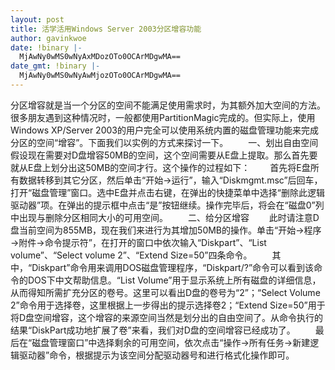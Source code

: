 ```yaml
---
layout: post
title: 活学活用Windows Server 2003分区增容功能
author: gavinkwoe
date: !binary |-
  MjAwNy0wMS0wNyAxMDozOTo0OCArMDgwMA==
date_gmt: !binary |-
  MjAwNy0wMS0wNyAwMjozOTo0OCArMDgwMA==
---
```

分区增容就是当一个分区的空间不能满足使用需求时，为其额外加大空间的方法。很多朋友遇到这种情况时，一般都使用PartitionMagic完成的。但实际上，使用Windows XP/Server 2003的用户完全可以使用系统内置的磁盘管理功能来完成分区的空间“增容”。下面我们以实例的方式来探讨一下。
　　一、划出自由空间
假设现在需要对D盘增容50MB的空间，这个空间需要从E盘上提取。那么首先要就从E盘上划分出这50MB的空间才行。这个操作的过程如下：
　　首先将E盘所有数据转移到其它分区，然后单击“开始&rarr;运行”，输入“Diskmgmt.msc”后回车，打开“磁盘管理”窗口。选中E盘并点击右键，在弹出的快捷菜单中选择“删除此逻辑驱动器”项。在弹出的提示框中点击“是”按钮继续。操作完毕后，将会在“磁盘0”列中出现与删除分区相同大小的可用空间。
　　二、给分区增容
　　此时请注意D盘当前空间为855MB，现在我们来进行为其增加50MB的操作。单击“开始&rarr;程序&rarr;附件&rarr;命令提示符”，在打开的窗口中依次输入“Diskpart”、“List volume”、“Select volume 2”、“Extend Size=50”四条命令。
　　其中，“Diskpart”命令用来调用DOS磁盘管理程序，“Diskpart/?”命令可以看到该命令的DOS下中文帮助信息。“List Volume”用于显示系统上所有磁盘的详细信息，从而得知所需扩充分区的卷号。这里可以看出D盘的卷号为“2”；“Select Volume 2”命令用于选择卷，这里根据上一步得出的提示选择卷2；“Extend Size=50”用于将D盘空间增容，这个增容的来源空间当然是划分出的自由空间了。从命令执行的结果“DiskPart成功地扩展了卷”来看，我们对D盘的空间增容已经成功了。
　　最后在“磁盘管理窗口”中选择剩余的可用空间，依次点击“操作&rarr;所有任务&rarr;新建逻辑驱动器”命令，根据提示为该空间分配驱动器号和进行格式化操作即可。<!--NEWSZW_HZH_BEGIN-->
